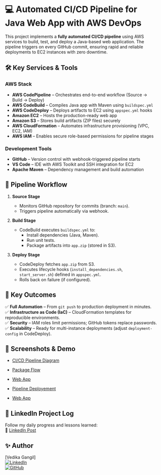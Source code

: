# 💻 Automated CI/CD Pipeline for Java Web App with AWS DevOps  

This project implements a **fully automated CI/CD pipeline** using AWS services to build, test, and deploy a Java-based web application. The pipeline triggers on every GitHub commit, ensuring rapid and reliable deployments to EC2 instances with zero downtime.  

## 🛠️ **Key Services & Tools**  

### **AWS Stack**  
- **AWS CodePipeline** – Orchestrates end-to-end workflow (Source → Build → Deploy)  
- **AWS CodeBuild** – Compiles Java app with Maven using `buildspec.yml`  
- **AWS CodeDeploy** – Deploys artifacts to EC2 using `appspec.yml` hooks  
- **Amazon EC2** – Hosts the production-ready web app  
- **Amazon S3** – Stores build artifacts (ZIP files) securely  
- **AWS CloudFormation** – Automates infrastructure provisioning (VPC, EC2, IAM)  
- **AWS IAM** – Enables secure role-based permissions for pipeline stages  

### **Development Tools**  
- **GitHub** – Version control with webhook-triggered pipeline starts  
- **VS Code** – IDE with AWS Toolkit and SSH integration for EC2  
- **Apache Maven** – Dependency management and build automation  

## 🔄 **Pipeline Workflow**  

1. **Source Stage**  
   - Monitors GitHub repository for commits (branch: `main`).  
   - Triggers pipeline automatically via webhook.  

2. **Build Stage**  
   - CodeBuild executes `buildspec.yml` to:  
     - Install dependencies (Java, Maven).  
     - Run unit tests.  
     - Package artifacts into `app.zip` (stored in S3).  

3. **Deploy Stage**  
   - CodeDeploy fetches `app.zip` from S3.  
   - Executes lifecycle hooks (`install_dependencies.sh`, `start_server.sh`) defined in `appspec.yml`.  
   - Rolls back on failure (if configured).  

## 🎯 **Key Outcomes**  
✅ **Full Automation** – From `git push` to production deployment in minutes.  
✅ **Infrastructure as Code (IaC)** – CloudFormation templates for reproducible environments.  
✅ **Security** – IAM roles limit permissions; GitHub tokens replace passwords.  
✅ **Scalability** – Ready for multi-instance deployments (adjust `deployment-config` in CodeDeploy).  

## 📸 **Screenshots & Demo**  
- [CI/CD Pipeline Diagram](<img width="1006" height="330" alt="Screenshot 2025-07-10 010817" src="https://github.com/user-attachments/assets/a8fde525-e981-43c0-bc8a-7c96de0cb234" />)
  
- [Package Flow](https://github.com/user-attachments/assets/01685593-2411-4e2f-8b3c-ff389516b222) 
- [Web App](https://github.com/user-attachments/assets/3a1ad1b3-1721-40de-80b8-f1a8630fe6d2)
- [Pipeline Deployement](https://github.com/user-attachments/assets/d133117e-060e-458d-b345-f6759a2e82c0)
- [Web App](https://github.com/user-attachments/assets/c773f181-10d9-4f8d-8d7a-83a90d114b26)

## 📝 **LinkedIn Project Log**  
Follow my daily progress and lessons learned:  
🔗 [LinkedIn Post](www.linkedin.com/in/vedika-gangil-2b793a251)  

## ✨ Author  
[Vedika Gangil]  
[![LinkedIn](https://img.shields.io/badge/LinkedIn-Connect-blue)](www.linkedin.com/in/vedika-gangil-2b793a251)  
[![GitHub](https://img.shields.io/badge/GitHub-Follow-lightgrey)](https://github.com/vedikagangil)  
